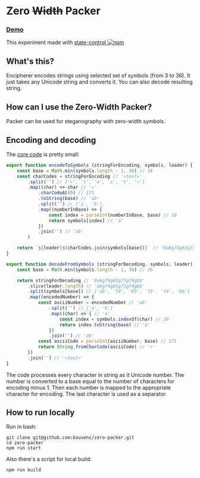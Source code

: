 # Zero ~~Width~~ Packer

### [Demo](https://bouvens.github.io/zero-packer/)
This experiment made with [state-control ![npm][npm-badge]][npm]

[npm-badge]: https://img.shields.io/npm/v/state-control.png?style=flat-square
[npm]: https://www.npmjs.org/package/state-control

## What's this?

Encipherer encodes strings using selected set of symbols (from 3 to 36). It just takes any Unicode string and converts it. You can also decode resulting string.

## How can I use the Zero-Width Packer?

Packer can be used for steganography with zero-width symbols.

## Encoding and decoding

The [core code](https://github.com/bouvens/zero-packer/blob/master/src/coder.js) is pretty small:

```javascript
export function encodeToSymbols (stringForEncoding, symbols, leader) {
    const base = Math.min(symbols.length - 1, 36) // 16
    const charCodes = stringForEncoding // '«test»'
        .split('') // ['«', 't', 'e', 's', 't', '»']
        .map((char) => char // '«'
            .charCodeAt(0) // 171
            .toString(base) // 'ab'
            .split('') // ['a', 'b']
            .map((numberInBase) => {
                const index = parseInt(numberInBase, base) // 10
                return symbols[index] // 'a'
            })
            .join('') // 'ab'
        )

    return `${leader}${charCodes.join(symbols[base])}` // '0abg74g65g73g74gbb'
}

export function decodeFromSymbols (stringForDecoding, symbols, leader) {
    const base = Math.min(symbols.length - 1, 36) // 16

    return stringForDecoding // '0abg74g65g73g74gbb'
        .slice(leader.length) // 'abg74g65g73g74gbb'
        .split(symbols[base]) // ['ab', '74', '65', '73', '74', 'bb']
        .map((encodedNumber) => {
            const asciiNumber = encodedNumber // 'ab'
                .split('') // ['a', 'b']
                .map((char) => { // 'a'
                    const index = symbols.indexOf(char) // 10
                    return index.toString(base) // 'a'
                })
                .join('') // 'ab'
            const asciiCode = parseInt(asciiNumber, base) // 171
            return String.fromCharCode(asciiCode) // '«'
        })
        .join('') // '«test»'
}
```

The code processes every character in string as it Unicode number. The number is converted to a base equal to the number of characters for encoding minus 1. Then each number is mapped to the appropriate character for encoding. The last character is used as a separator.

## How to run locally

Run in bash:
```Shell
git clone git@github.com:bouvens/zero-packer.git
cd zero-packer
npm run start
```

Also there's a script for local build:
```Shell
npm run build
```
